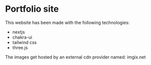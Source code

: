 # Portfolio site
This website has been made with the following technologies:
 * nextjs
 * chakra-ui
 * tailwind css
 * three.js

The images get hosted by an external cdn provider named: imgix.net
